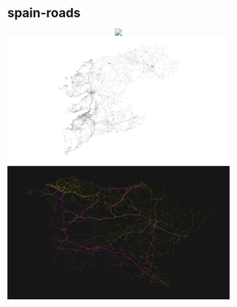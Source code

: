 # spain-roads

<p align="center">
<img src="figures/spain.png"/>
<img src="figures/pontevedra_6.png"/>
<img src="figures/north.png"/>
</p>
